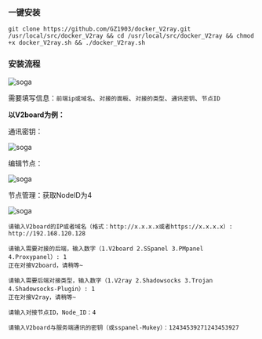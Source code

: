 ### 一键安装

```shell
git clone https://github.com/GZ1903/docker_V2ray.git /usr/local/src/docker_V2ray && cd /usr/local/src/docker_V2ray && chmod +x docker_V2ray.sh && ./docker_V2ray.sh
```

### 安装流程

![soga](https://cdn.jsdelivr.net/gh/gz1903/tu/V2ray.png)

需要填写信息：`前端ip或域名`、`对接的面板`、`对接的类型`、`通讯密钥`、`节点ID`

**以V2board为例：**

通讯密钥：

![soga](https://cdn.jsdelivr.net/gh/gz1903/tu/soga4.png)

编辑节点：

![soga](https://cdn.jsdelivr.net/gh/gz1903/tu/soga2.png)

节点管理：获取NodeID为4

![soga](https://cdn.jsdelivr.net/gh/gz1903/tu/soga3.png)

```shell
请输入V2board的IP或者域名（格式：http://x.x.x.x或者https://x.x.x.x）: http://192.168.120.128

请输入需要对接的后端，输入数字（1.V2board 2.SSpanel 3.PMpanel 4.Proxypanel）: 1
正在对接V2board，请稍等~

请输入需要后端对接类型，输入数字（1.V2ray 2.Shadowsocks 3.Trojan 4.Shadowsocks-Plugin）: 1
正在对接V2ray，请稍等~

请输入对接节点ID，Node_ID：4

请输入V2board与服务端通讯的密钥（或sspanel-Mukey）：12434539271243453927
```

